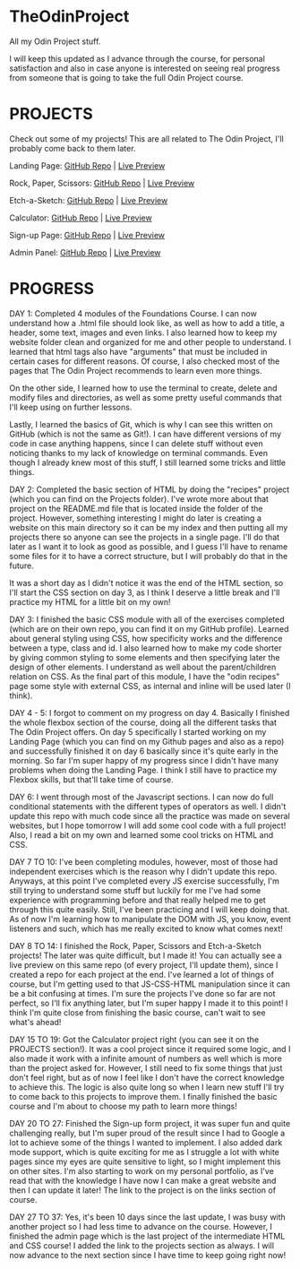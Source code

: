 # TheOdinProject
All my Odin Project stuff.

I will keep this updated as I advance through the course, for personal satisfaction and also in case anyone is interested on seeing real progress from someone that is going to take the full Odin Project course.

# PROJECTS

Check out some of my projects! This are all related to The Odin Project, I'll probably come back to them later.

Landing Page: [GitHub Repo](https://github.com/kagunecode/TOP-landing-page) | [Live Preview](https://kagunecode.github.io/TOP-landing-page/)  

Rock, Paper, Scissors: [GitHub Repo](https://github.com/kagunecode/rpsgame) | [Live Preview](https://kagunecode.github.io/rpsgame/)  

Etch-a-Sketch: [GitHub Repo](https://github.com/kagunecode/etch-a-sketch) | [Live Preview](https://kagunecode.github.io/etch-a-sketch/)  

Calculator: [GitHub Repo](https://github.com/kagunecode/calculator) | [Live Preview](https://kagunecode.github.io/calculator/)

Sign-up Page: [GitHub Repo](https://github.com/kagunecode/signup-form) | [Live Preview](https://kagunecode.github.io/signup-form/)

Admin Panel: [GitHub Repo](https://github.com/kagunecode/admin-page) | [Live Preview](https://kagunecode.github.io/admin-page/)


# PROGRESS

DAY 1: Completed 4 modules of the Foundations Course. I can now understand how a .html file should look like, as well as how to add a title, a header, some text, images and even links. I also learned how to keep my website folder clean and organized for me and other people to understand. I learned that html tags also have "arguments" that must be included in certain cases for different reasons. Of course, I also checked most of the pages that The Odin Project recommends to learn even more things. 

On the other side, I learned how to use the terminal to create, delete and modify files and directories, as well as some pretty useful commands that I'll keep using on further lessons.

Lastly, I learned the basics of Git, which is why I can see this written on GitHub (which is not the same as Git!). I can have different versions of my code in case anything happens, since I can delete stuff without even noticing thanks to my lack of knowledge on terminal commands. Even though I already knew most of this stuff, I still learned some tricks and little things.

DAY 2: Completed the basic section of HTML by doing the "recipes" project (which you can find on the Projects folder). I've wrote more about that project on the README.md file that is located inside the folder of the project. However, something interesting I might do later is creating a website on this main directory so it can be my index and then putting all my projects there so anyone can see the projects in a single page. I'll do that later as I want it to look as good as possible, and I guess I'll have to rename some files for it to have a correct structure, but I will probably do that in the future.

It was a short day as I didn't notice it was the end of the HTML section, so I'll start the CSS section on day 3, as I think I deserve a little break and I'll practice my HTML for a little bit on my own!

DAY 3: I finished the basic CSS module with all of the exercises completed (which are on their own repo, you can find it on my GitHub profile). Learned about general styling using CSS, how specificity works and the difference between a type, class and id. I also learned how to make my code shorter by giving common styling to some elements and then specifying later the design of other elements. I understand as well about the parent/children relation on CSS. As the final part of this module, I have the "odin recipes" page some style with external CSS, as internal and inline will be used later (I think).

DAY 4 - 5: I forgot to comment on my progress on day 4. Basically I finished the whole flexbox section of the course, doing all the different tasks that The Odin Project offers. On day 5 specifically I started working on my Landing Page (which you can find on my Github pages and also as a repo) and successfully finished it on day 6 basically since it's quite early in the morning. So far I'm super happy of my progress since I didn't have many problems when doing the Landing Page. I think I still have to practice my Flexbox skills, but that'll take time of course.

DAY 6: I went through most of the Javascript sections. I can now do full conditional statements with the different types of operators as well. I didn't update this repo with much code since all the practice was made on several websites, but I hope tomorrow I will add some cool code with a full project! Also, I read a bit on my own and learned some cool tricks on HTML and CSS.

DAY 7 TO 10: I've been completing modules, however, most of those had independent exercises which is the reason why I didn't update this repo. Anyways, at this point I've completed every JS exercise successfully, I'm still trying to understand some stuff but luckily for me I've had some experience with programming before and that really helped me to get through this quite easily. Still, I've been practicing and I will keep doing that. As of now I'm learning how to manipulate the DOM with JS, you know, event listeners and such, which has me really excited to know what comes next!

DAY 8 TO 14: I finished the Rock, Paper, Scissors and Etch-a-Sketch projects! The later was quite difficult, but I made it! You can actually see a live preview on this same repo (of every project, I'll update them), since I created a repo for each project at the end. I've learned a lot of things of course, but I'm getting used to that JS-CSS-HTML manipulation since it can be a bit confusing at times. I'm sure the projects I've done so far are not perfect, so I'll fix anything later, but I'm super happy I made it to this point! I think I'm quite close from finishing the basic course, can't wait to see what's ahead!

DAY 15 TO 19: Got the Calculator project right (you can see it on the PROJECTS section!). It was a cool project since it required some logic, and I also made it work with a infinite amount of numbers as well which is more than the project asked for. However, I still need to fix some things that just don't feel right, but as of now I feel like I don't have the correct knowledge to achieve this. The logic is also quite long so when I learn new stuff I'll try to come back to this projects to improve them. I finally finished the basic course and I'm about to choose my path to learn more things!

DAY 20 TO 27: Finished the Sign-up form project, it was super fun and quite challenging really, but I'm super proud of the result since I had to Google a lot to achieve some of the things I wanted to implement. I also added dark mode support, which is quite exciting for me as I struggle a lot with white pages since my eyes are quite sensitive to light, so I might implement this on other sites. I'm also starting to work on my personal portfolio, as I've read that with the knowledge I have now I can make a great website and then I can update it later! The link to the project is on the links section of course.

DAY 27 TO 37: Yes, it's been 10 days since the last update, I was busy with another project so I had less time to advance on the course. However, I finished the admin page which is the last project of the intermediate HTML and CSS course! I added the link to the projects section as always. I will now advance to the next section since I have time to keep going right now!